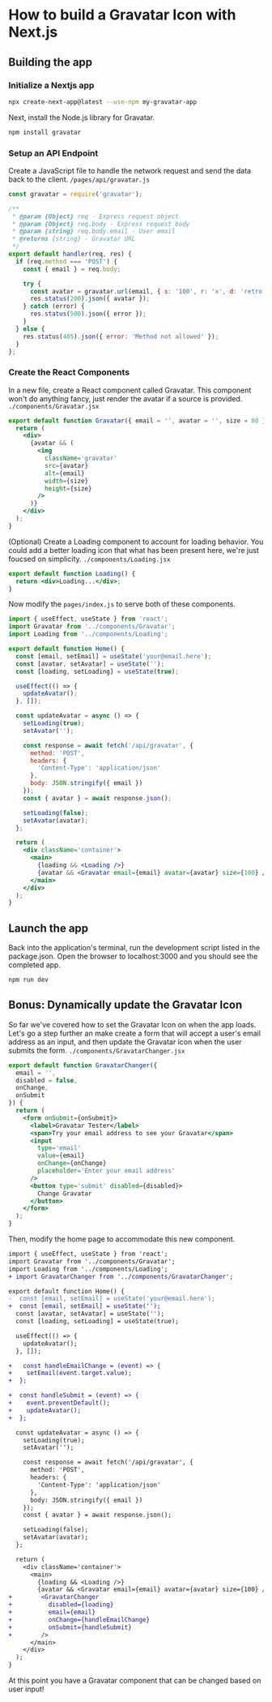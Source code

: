 # How to build a Gravatar Icon with Next.js

## Building the app

### Initialize a Nextjs app

```sh
npx create-next-app@latest --use-npm my-gravatar-app
```

Next, install the Node.js library for Gravatar.

```sh
npm install gravatar
```

### Setup an API Endpoint

Create a JavaScript file to handle the network request and send the data back to the client. `/pages/api/gravatar.js`

```js
const gravatar = require('gravatar');

/**
 * @param {Object} req - Express request object
 * @param {Object} req.body - Express request body
 * @param {string} req.body.email - User email
 * @returns {string} - Gravatar URL
 */
export default handler(req, res) {
  if (req.method === 'POST') {
    const { email } = req.body;

    try {
      const avatar = gravatar.url(email, { s: '100', r: 'x', d: 'retro' }, true);
      res.status(200).json({ avatar });
    } catch (error) {
      res.status(500).json({ error });
    }
  } else {
    res.status(405).json({ error: 'Method not allowed' });
  }
};
```

### Create the React Components

In a new file, create a React component called Gravatar. This component won't do anything fancy,  just render the avatar if a source is provided. `./components/Gravatar.jsx`

```jsx
export default function Gravatar({ email = '', avatar = '', size = 80 }) {
  return (
    <div>
      {avatar && (
        <img
          className='gravatar'
          src={avatar}
          alt={email}
          width={size}
          height={size}
        />
      )}
    </div>
  );
}
```

(Optional) Create a Loading component to account for loading behavior. You could add a better loading icon that what has been present here, we're just foucsed on simplicity. `./components/Loading.jsx`

```jsx
export default function Loading() {
  return <div>Loading...</div>;
}
```

Now modify the `pages/index.js` to serve both of these components.

```jsx
import { useEffect, useState } from 'react';
import Gravatar from '../components/Gravatar';
import Loading from '../components/Loading';

export default function Home() {
  const [email, setEmail] = useState('your@email.here');
  const [avatar, setAvatar] = useState('');
  const [loading, setLoading] = useState(true);

  useEffect(() => {
    updateAvatar();
  }, []);

  const updateAvatar = async () => {
    setLoading(true);
    setAvatar('');

    const response = await fetch('/api/gravatar', {
      method: 'POST',
      headers: {
        'Content-Type': 'application/json'
      },
      body: JSON.stringify({ email })
    });
    const { avatar } = await response.json();

    setLoading(false);
    setAvatar(avatar);
  };

  return (
    <div className='container'>
      <main>
        {loading && <Loading />}
        {avatar && <Gravatar email={email} avatar={avatar} size={100} />}
      </main>
    </div>
  );
}
```

## Launch the app

Back into the application's terminal, run the development script listed in the package.json. Open the browser to localhost:3000 and you should see the completed app.

```sh
npm run dev
```

## Bonus: Dynamically update the Gravatar Icon

So far we've covered how to set the Gravatar Icon on when the app loads. Let's go a step further an make create a form that will accept a user's email address as an input, and then update the Gravatar icon when the user submits the form. `./components/GravatarChanger.jsx`

```jsx
export default function GravatarChanger({
  email = '',
  disabled = false,
  onChange,
  onSubmit
}) {
  return (
    <form onSubmit={onSubmit}>
      <label>Gravatar Tester</label>
      <span>Try your email address to see your Gravatar</span>
      <input
        type='email'
        value={email}
        onChange={onChange}
        placeholder='Enter your email address'
      />
      <button type='submit' disabled={disabled}>
        Change Gravatar
      </button>
    </form>
  );
}
```

Then, modify the home page to accommodate this new component.

```diff
import { useEffect, useState } from 'react';
import Gravatar from '../components/Gravatar';
import Loading from '../components/Loading';
+ import GravatarChanger from '../components/GravatarChanger';

export default function Home() {
-  const [email, setEmail] = useState('your@email.here');
+  const [email, setEmail] = useState('');
  const [avatar, setAvatar] = useState('');
  const [loading, setLoading] = useState(true);

  useEffect(() => {
    updateAvatar();
  }, []);

+   const handleEmailChange = (event) => {
+    setEmail(event.target.value);
+  };

+  const handleSubmit = (event) => {
+    event.preventDefault();
+    updateAvatar();
+  };

  const updateAvatar = async () => {
    setLoading(true);
    setAvatar('');

    const response = await fetch('/api/gravatar', {
      method: 'POST',
      headers: {
        'Content-Type': 'application/json'
      },
      body: JSON.stringify({ email })
    });
    const { avatar } = await response.json();

    setLoading(false);
    setAvatar(avatar);
  };

  return (
    <div className='container'>
      <main>
        {loading && <Loading />}
        {avatar && <Gravatar email={email} avatar={avatar} size={100} />}
+        <GravatarChanger
+          disabled={loading}
+          email={email}
+          onChange={handleEmailChange}
+          onSubmit={handleSubmit}
+        />
      </main>
    </div>
  );
}
```

At this point you have a Gravatar component that can be changed based on user input!
